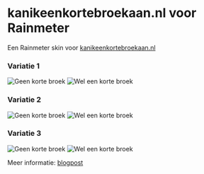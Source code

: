 # kanikeenkortebroekaan.nl voor Rainmeter

Een Rainmeter skin voor [kanikeenkortebroekaan.nl](https://kanikeenkortebroekaan.nl)

### Variatie 1
![Geen korte broek](https://i.imgur.com/W03ODn6.png)
![Wel een korte broek](https://i.imgur.com/cqhNE8f.png)

### Variatie 2
![Geen korte broek](https://i.imgur.com/woW125V.png)
![Wel een korte broek](https://i.imgur.com/A2RFcvq.png)

### Variatie 3
![Geen korte broek](https://i.imgur.com/ZzkjScu.png)
![Wel een korte broek](https://i.imgur.com/uTh5uQp.png)

Meer informatie: [blogpost](joszuijderwijk.nl/kortebroek)
